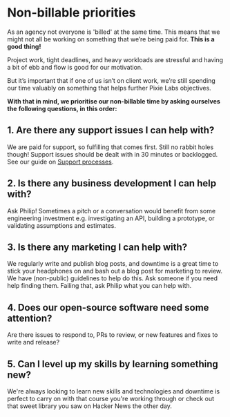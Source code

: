 # Non-billable priorities

As an agency not everyone is 'billed' at the same time. This means that we might
not all be working on something that we’re being paid for.
**This is a good thing!**

Project work, tight deadlines, and heavy workloads are stressful and having a
bit of ebb and flow is good for our motivation.

But it’s important that if one of us isn’t on client work, we’re still spending
our time valuably on something that helps further Pixie Labs objectives.

**With that in mind, we prioritise our non-billable time by asking ourselves the**
**following questions, in this order:**

## 1. Are there any support issues I can help with?
We are paid for support, so fulfilling that comes first. Still no rabbit holes
though! Support issues should be dealt with in 30 minutes or backlogged. See our
guide on [Support processes](/04-ongoing-support/02-support-processes.md).

## 2. Is there any business development I can help with?
Ask Philip! Sometimes a pitch or a conversation would benefit from some
engineering investment e.g. investigating an API, building a prototype, or
validating assumptions and estimates.

## 3. Is there any marketing I can help with?
We regularly write and publish blog posts, and downtime is a great time to stick
your headphones on and bash out a blog post for marketing to review. We have
(non-public) guidelines to help do this. Ask someone if you need help finding
them. Failing that, ask Philip what you can help with.

## 4. Does our open-source software need some attention?
Are there issues to respond to, PRs to review, or new features and fixes to
write and release?

## 5. Can I level up my skills by learning something new?
We're always looking to learn new skills and technologies and downtime is
perfect to carry on with that course you're working through or check out that
sweet library you saw on Hacker News the other day.